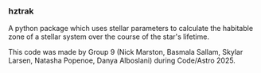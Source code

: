 ### hztrak

A python package which uses stellar parameters to calculate the habitable zone of a stellar system over the course of the star's lifetime.

This code was made by Group 9 (Nick Marston, Basmala Sallam, Skylar Larsen, Natasha Popenoe, Danya Alboslani) during Code/Astro 2025.
